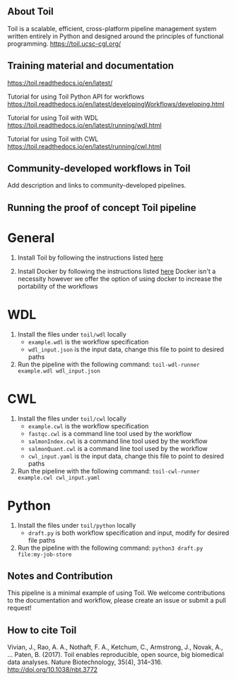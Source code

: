 ## About Toil
Toil is a scalable, efficient, cross-platform pipeline management system written entirely in Python and designed around the principles of functional programming.
https://toil.ucsc-cgl.org/

## Training material and documentation
https://toil.readthedocs.io/en/latest/

Tutorial for using Toil Python API for workflows 
https://toil.readthedocs.io/en/latest/developingWorkflows/developing.html

Tutorial for using Toil with WDL
https://toil.readthedocs.io/en/latest/running/wdl.html

Tutorial for using Toil with CWL
https://toil.readthedocs.io/en/latest/running/cwl.html

## Community-developed workflows in Toil
Add description and links to community-developed pipelines.

## Running the proof of concept Toil pipeline

# General

1. Install Toil by following the instructions listed [here](https://toil.readthedocs.io/en/latest/gettingStarted/install.html)

2. Install Docker by following the instructions listed [here](https://docs.docker.com/get-docker/)
Docker isn't a necessity however we offer the option of using docker to increase the portability of the workflows

# WDL

1. Install the files under `toil/wdl` locally
    - `example.wdl` is the workflow specification 
    - `wdl_input.json` is the input data, change this file to point to desired paths
2. Run the pipeline with the following command:
    `toil-wdl-runner example.wdl wdl_input.json`

# CWL

1. Install the files under `toil/cwl` locally
    - `example.cwl` is the workflow specification
    - `fastqc.cwl` is a command line tool used by the workflow
    - `salmonIndex.cwl` is a command line tool used by the workflow
    - `salmonQuant.cwl` is a command line tool used by the workflow
    - `cwl_input.yaml` is the input data, change this file to point to desired paths
2. Run the pipeline with the following command:
    `toil-cwl-runner example.cwl cwl_input.yaml`

# Python

1. Install the files under `toil/python` locally
    - `draft.py` is both workflow specification and input, modify for desired file paths
2. Run the pipeline with the following command:
    `python3 draft.py file:my-job-store`


## Notes and Contribution
This pipeline is a minimal example of using Toil. We welcome contributions to the documentation and workflow, please create an issue or submit a pull request!

## How to cite Toil
Vivian, J., Rao, A. A., Nothaft, F. A., Ketchum, C., Armstrong, J., Novak, A., … Paten, B. (2017). Toil enables reproducible, open source, big biomedical data analyses. Nature Biotechnology, 35(4), 314–316. http://doi.org/10.1038/nbt.3772

